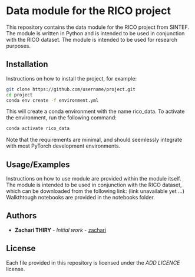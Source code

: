 # Data module for the RICO project

This repository contains the data module for the RICO project from SINTEF. The module is written in Python and is intended to be used in conjunction with the RICO dataset. The module is intended to be used for research purposes.

## Installation

Instructions on how to install the project, for example:

```bash
git clone https://github.com/username/project.git
cd project
conda env create -f environment.yml
```
This will create a conda environment with the name rico_data. To activate the environment, run the following command:

```bash
conda activate rico_data
```
Note that the requirements are minimal, and should seemlessly integrate with most PyTorch development environments.

## Usage/Examples

Instructions on how to use module are provided within the module itself. The module is intended to be used in conjunction with the RICO dataset, which can be downloaded from the following link: (link unavailable yet ...)
Walkthtough notebooks are provided in the notebooks folder.

## Authors

- **Zachari THIRY** - *Initial work* - [zachari](https://github.com/Zachari-THIRY)

## License

Each file provided in this repository is licensed under the _ADD LICENCE_ license.